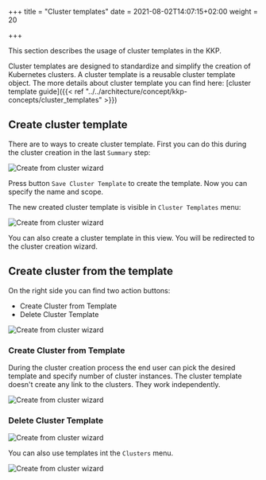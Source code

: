 +++
title = "Cluster templates"
date = 2021-08-02T14:07:15+02:00
weight = 20

+++

This section describes the usage of cluster templates in the KKP.

Cluster templates are designed to standardize and simplify the creation of Kubernetes clusters. A cluster template is a
reusable cluster template object. The more details about cluster template you can find here: [cluster template guide]({{< ref "../../architecture/concept/kkp-concepts/cluster_templates" >}})

## Create cluster template

There are to ways to create cluster template. First you can do this during the cluster creation in the last `Summary` step:

![Create from cluster wizard](/img/kubermatic/v2.18/tutorials/cluster_template/create_from_cluster_wizard.png?classes=shadow,border "Cluster template creation")

Press button `Save Cluster Template` to create the template. Now you can specify the name and scope.

The new created cluster template is visible in `Cluster Templates` menu:

![Create from cluster wizard](/img/kubermatic/v2.18/tutorials/cluster_template/cluster_template_menu.png?classes=shadow,border "Cluster template view")

You can also create a cluster template in this view. You will be redirected to the cluster creation wizard.

## Create cluster from the template

On the right side you can find two action buttons:
 - Create Cluster from Template
 - Delete Cluster Template

![Create from cluster wizard](/img/kubermatic/v2.18/tutorials/cluster_template/actions.png?classes=shadow,border "Action buttons")

### Create Cluster from Template
During the cluster creation process the end user can pick the desired template and specify number of cluster instances.
The cluster template doesn't create any link to the clusters. They work independently.

![Create from cluster wizard](/img/kubermatic/v2.18/tutorials/cluster_template/create_cluster.png?classes=shadow,border "Create clusters from template")
### Delete Cluster Template

![Create from cluster wizard](/img/kubermatic/v2.18/tutorials/cluster_template/delete_template.png?classes=shadow,border "Delete template")

You can also use templates int the `Clusters` menu.

![Create from cluster wizard](/img/kubermatic/v2.18/tutorials/cluster_template/create_from_clusters.png?classes=shadow,border "Create from Clusters")
